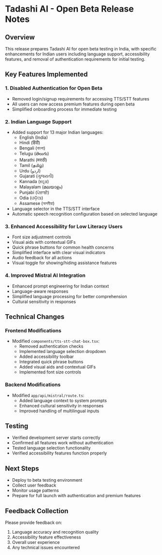 # Tadashi AI - Open Beta Release Notes

## Overview
This release prepares Tadashi AI for open beta testing in India, with specific enhancements for Indian users including language support, accessibility features, and removal of authentication requirements for initial testing.

## Key Features Implemented

### 1. Disabled Authentication for Open Beta
- Removed login/signup requirements for accessing TTS/STT features
- All users can now access premium features during open beta
- Simplified onboarding process for immediate testing

### 2. Indian Language Support
- Added support for 13 major Indian languages:
  - English (India)
  - Hindi (हिंदी)
  - Bengali (বাংলা)
  - Telugu (తెలుగు)
  - Marathi (मराठी)
  - Tamil (தமிழ்)
  - Urdu (اردو)
  - Gujarati (ગુજરાતી)
  - Kannada (ಕನ್ನಡ)
  - Malayalam (മലയാളം)
  - Punjabi (ਪੰਜਾਬੀ)
  - Odia (ଓଡ଼ିଆ)
  - Assamese (অসমীয়া)
- Language selector in the TTS/STT interface
- Automatic speech recognition configuration based on selected language

### 3. Enhanced Accessibility for Low Literacy Users
- Font size adjustment controls
- Visual aids with contextual GIFs
- Quick phrase buttons for common health concerns
- Simplified interface with clear visual indicators
- Audio feedback for all actions
- Visual toggle for showing/hiding assistance features

### 4. Improved Mistral AI Integration
- Enhanced prompt engineering for Indian context
- Language-aware responses
- Simplified language processing for better comprehension
- Cultural sensitivity in responses

## Technical Changes

### Frontend Modifications
- Modified `components/tts-stt-chat-box.tsx`:
  - Removed authentication checks
  - Implemented language selection dropdown
  - Added accessibility toolbar
  - Integrated quick phrase buttons
  - Added visual aids and contextual GIFs
  - Implemented font size controls

### Backend Modifications
- Modified `app/api/mistral/route.ts`:
  - Added language context to system prompts
  - Enhanced cultural sensitivity in responses
  - Improved handling of multilingual inputs

## Testing
- Verified development server starts correctly
- Confirmed all features work without authentication
- Tested language selection functionality
- Verified accessibility features function properly

## Next Steps
- Deploy to beta testing environment
- Collect user feedback
- Monitor usage patterns
- Prepare for full launch with authentication and premium features

## Feedback Collection
Please provide feedback on:
1. Language accuracy and recognition quality
2. Accessibility feature effectiveness
3. Overall user experience
4. Any technical issues encountered